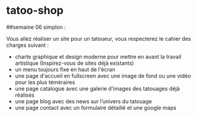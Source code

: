 # tatoo-shop

##semaine 06 simplon :

Vous allez réaliser un site pour un tatoueur, vous respecterez le cahier des charges suivant :
- charte graphique et design moderne pour mettre en avant la travail artistique (Inspirez-vous
de sites déjà existants)
- un menu toujours fixe en haut de l'écran
- une page d'accueil en fullscreen avec une image de fond ou une vidéo pour les plus
téméraires
- une page catalogue avec une galerie d'images des tatouages déjà réalisés
- une page blog avec des news sur l’univers du tatouage
- une page contact avec un formulaire détaillé et une google maps

